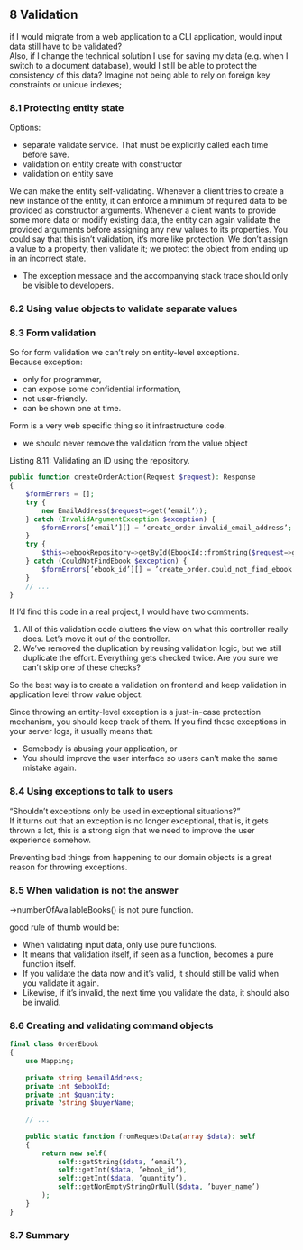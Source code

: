 ## 8 Validation

if I would migrate from a web application to a CLI application,
would input data still have to be validated?  
Also, if I change the technical solution I use
for saving my data (e.g. when I switch to a document database), would I still
be able to protect the consistency of this data? Imagine not being able to rely
on foreign key constraints or unique indexes;

### 8.1 Protecting entity state

Options:

- separate validate service. That must be explicitly called each time before save.
- validation on entity create with constructor
- validation on entity save

We can make the entity self-validating. Whenever a client tries to create a new instance of the entity, it
can enforce a minimum of required data to be provided as constructor
arguments. Whenever a client wants to provide some more data or modify
existing data, the entity can again validate the provided arguments before
assigning any new values to its properties. You could say that this isn’t
validation, it’s more like protection. We don’t assign a value to a property,
then validate it; we protect the object from ending up in an incorrect state.

- The exception message and the accompanying stack trace should only be visible to developers.

### 8.2 Using value objects to validate separate values

### 8.3 Form validation

So for form validation we can’t rely on entity-level exceptions.  
Because exception:

- only for programmer,
- can expose some confidential information,
- not user-friendly.
- can be shown one at time.

Form is a very web specific thing so it infrastructure code.

- we should never remove the validation from the value object

Listing 8.11: Validating an ID using the repository.

```php
public function createOrderAction(Request $request): Response
{
    $formErrors = [];
    try {
        new EmailAddress($request−>get(’email’));
    } catch (InvalidArgumentException $exception) {
        $formErrors[’email’][] = ’create_order.invalid_email_address’;
    }
    try {
        $this−>ebookRepository−>getById(EbookId::fromString($request−>get(’ebook_id’)));
    } catch (CouldNotFindEbook $exception) {
        $formErrors[’ebook_id’][] = ’create_order.could_not_find_ebook’;
    }
    // ...
}
```

If I’d find this code in a real project, I would have two comments:

1. All of this validation code clutters the view on what this controller
   really does. Let’s move it out of the controller.
2. We’ve removed the duplication by reusing validation logic, but we
   still duplicate the effort. Everything gets checked twice. Are you sure
   we can’t skip one of these checks?

So the best way is to create a validation on frontend and keep validation in application level throw value object.

Since throwing an entity-level exception is a just-in-case protection
mechanism, you should keep track of them. If you find these exceptions in
your server logs, it usually means that:

- Somebody is abusing your application, or
- You should improve the user interface so users can’t make the same
  mistake again.

### 8.4 Using exceptions to talk to users

“Shouldn’t exceptions only be used in exceptional situations?”  
If it turns out that an exception is no
longer exceptional, that is, it gets thrown a lot, this is a strong sign that we
need to improve the user experience somehow.

Preventing bad things from happening to our domain objects is a great reason for throwing exceptions.

### 8.5 When validation is not the answer

->numberOfAvailableBooks() is not pure function.

good rule of thumb would be:

- When validating input data, only use pure functions.
- It means that validation itself, if seen as a function, becomes a pure function itself.
- If you validate the data now and it’s valid, it should still be valid when you validate it again.
- Likewise, if it’s invalid, the next time you validate the data, it should also be invalid.

### 8.6 Creating and validating command objects

```php
final class OrderEbook
{
    use Mapping;
    
    private string $emailAddress;
    private int $ebookId;
    private int $quantity;
    private ?string $buyerName;
    
    // ...
    
    public static function fromRequestData(array $data): self
    {
        return new self(
            self::getString($data, ’email’),
            self::getInt($data, ’ebook_id’),
            self::getInt($data, ’quantity’),
            self::getNonEmptyStringOrNull($data, ’buyer_name’)
        );
    }
}
```

### 8.7 Summary
